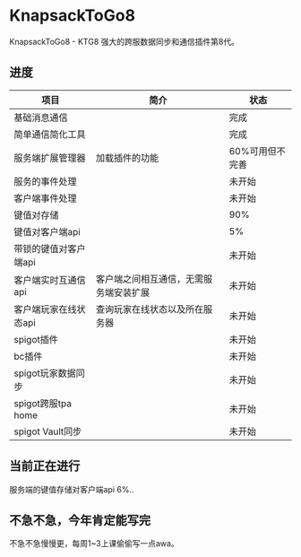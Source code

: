 # KnapsackToGo8
KnapsackToGo8 - KTG8 强大的跨服数据同步和通信插件第8代。

## 进度
|项目|简介|状态|
|---|---|---|
|基础消息通信||完成|
|简单通信简化工具||完成|
|服务端扩展管理器|加载插件的功能|60%可用但不完善|
|服务的事件处理||未开始|
|客户端事件处理||未开始|
|键值对存储||90%|
|键值对客户端api||5%|
|带锁的键值对客户端api||未开始|
|客户端实时互通信api|客户端之间相互通信，无需服务端安装扩展|未开始|
|客户端玩家在线状态api|查询玩家在线状态以及所在服务器|未开始|
|spigot插件||未开始|
|bc插件||未开始|
|spigot玩家数据同步||未开始|
|spigot跨服tpa home||未开始|
|spigot Vault同步||未开始|

## 当前正在进行
服务端的键值存储对客户端api 6%..

## 不急不急，今年肯定能写完

不急不急慢慢更，每周1~3上课偷偷写一点awa。
